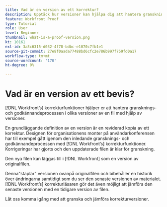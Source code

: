 ```yaml
---
title: Vad är en version av ett korrektur?
description: Upptäck hur versioner kan hjälpa dig att hantera gransknings- och godkännandeprocessen i flera versioner av en fil med hjälp av korrekturfunktionerna i [!DNL's].
feature: Workfront Proof
type: Tutorial
role: User
level: Beginner
thumbnail: what-is-a-proof-version.png
kt: 10161
exl-id: 3a3c6315-d032-4f78-bdbc-e1070c7fb1e1
source-git-commit: 27e8f0aada77488bd6cfc2e786b997f759fd0a17
workflow-type: tm+mt
source-wordcount: '170'
ht-degree: 0%

---
```


# Vad är en version av ett bevis?

[!DNL Workfront’s] korrekturfunktioner hjälper er att hantera gransknings- och godkännandeprocessen i olika versioner av en fil med hjälp av versioner.

En grundläggande definition av en version är en reviderad kopia av ett korrektur. Designen för organisationens monter på användarkonferensen har till exempel gått igenom den inledande gransknings- och godkännandeprocessen med [!DNL Workfront’s] korrekturfunktioner. Korrigeringar har gjorts och den uppdaterade filen är klar för granskning.

Den nya filen kan läggas till i [!DNL Workfront] som en version av originalfilen.

Denna&quot;staplar&quot; versionen ovanpå originalfilen och bibehåller en historik över ändringarna samtidigt som du ser den senaste versionen av materialet. [!DNL Workfront’s] korrekturläsaren gör det även möjligt att jämföra den senaste versionen med en tidigare version av filen.

Låt oss komma igång med att granska och jämföra korrekturversioner.
